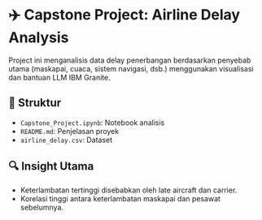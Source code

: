 # ✈️ Capstone Project: Airline Delay Analysis

Project ini menganalisis data delay penerbangan berdasarkan penyebab utama (maskapai, cuaca, sistem navigasi, dsb.) menggunakan visualisasi dan bantuan LLM IBM Granite.

## 📁 Struktur
- `Capstone_Project.ipynb`: Notebook analisis
- `README.md`: Penjelasan proyek
- `airline_delay.csv`: Dataset

## 🔍 Insight Utama
- Keterlambatan tertinggi disebabkan oleh late aircraft dan carrier.
- Korelasi tinggi antara keterlambatan maskapai dan pesawat sebelumnya.

